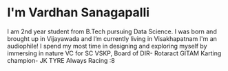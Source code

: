 # I'm Vardhan Sanagapalli  
I am 2nd year student from B.Tech pursuing Data Science.
I was born and brought up in Vijayawada and I’m currently living in Visakhapatnam 
I'm an audiophile!
I spend my most time in designing and exploring myself by immersing in nature
VC for SC VSKP, Board of DIR- Rotaract GITAM
Karting champion- JK TYRE
Always Racing :8